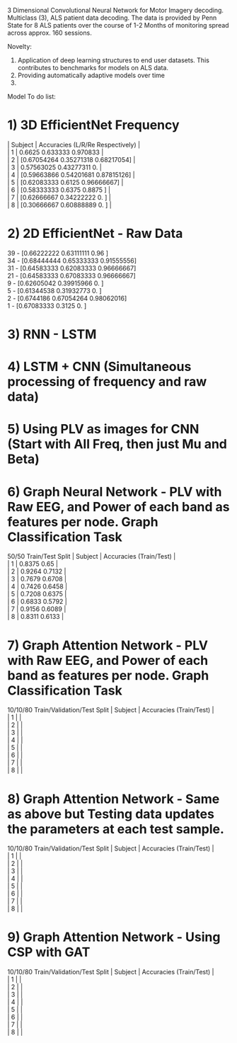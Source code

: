 3 Dimensional Convolutional Neural Network for Motor Imagery decoding. Multiclass (3), ALS patient data decoding. 
The data is provided by Penn State for 8 ALS patients over the course of 1-2 Months of monitoring spread across approx. 160 sessions.

Novelty: 
1) Application of deep learning structures to end user datasets. This contributes to benchmarks for models on ALS data.
2) Providing automatically adaptive models over time
3) 

Model To do list: 
# 1) 3D EfficientNet Frequency
| Subject | Accuracies (L/R/Re Respectively)              |<br>
|    1    | 0.6625 0.633333 0.970833                      |<br>
|    2    | [0.67054264 0.35271318 0.68217054]            |<br>
|    3    | 0.57563025 0.43277311 0.                      |<br>
|    4    | [0.59663866 0.54201681 0.87815126]            |<br>
|    5    | [0.62083333 0.6125     0.96666667]            |<br>
|    6    | [0.58333333 0.6375     0.8875    ]            |<br>
|    7    | [0.62666667 0.34222222 0.        ]            |<br>
|    8    | [0.30666667 0.60888889 0.        ]            |<br>

# 2) 2D EfficientNet - Raw Data
39 - [0.66222222 0.63111111 0.96      ]<br>
34 - [0.68444444 0.65333333 0.91555556]<br>
31 - [0.64583333 0.62083333 0.96666667]<br>
21 - [0.64583333 0.67083333 0.96666667]<br>
9 - [0.62605042 0.39915966 0.        ]<br>
5 - [0.61344538 0.31932773 0.        ]<br>
2 - [0.6744186  0.67054264 0.98062016]<br>
1 - [0.67083333 0.3125     0.        ]<br>
   
# 3) RNN - LSTM
# 4) LSTM + CNN (Simultaneous processing of frequency and raw data)
# 5) Using PLV as images for CNN (Start with All Freq, then just Mu and Beta)
# 6) Graph Neural Network - PLV with Raw EEG, and Power of each band as features per node. Graph Classification Task
50/50 Train/Test Split
| Subject | Accuracies (Train/Test)          |<br>
|    1    | 0.8375 0.65                      |<br>
|    2    | 0.9264 0.7132                    |<br>
|    3    | 0.7679 0.6708                    |<br>
|    4    | 0.7426 0.6458                    |<br>
|    5    | 0.7208 0.6375                    |<br>
|    6    | 0.6833 0.5792                    |<br>
|    7    | 0.9156 0.6089                    |<br>
|    8    | 0.8311 0.6133                    |<br>

# 7) Graph Attention Network - PLV with Raw EEG, and Power of each band as features per node. Graph Classification Task
10/10/80 Train/Validation/Test Split
| Subject | Accuracies (Train/Test)          |<br>
|    1    |                     |<br>
|    2    |                     |<br>
|    3    |                     |<br>
|    4    |                     |<br>
|    5    |                     |<br>
|    6    |                     |<br>
|    7    |                     |<br>
|    8    |                     |<br>

# 8) Graph Attention Network - Same as above but Testing data updates the parameters at each test sample. 
10/10/80 Train/Validation/Test Split
| Subject | Accuracies (Train/Test)          |<br>
|    1    |                     |<br>
|    2    |                     |<br>
|    3    |                     |<br>
|    4    |                     |<br>
|    5    |                     |<br>
|    6    |                     |<br>
|    7    |                     |<br>
|    8    |                     |<br>

# 9) Graph Attention Network - Using CSP with GAT
10/10/80 Train/Validation/Test Split
| Subject | Accuracies (Train/Test)          |<br>
|    1    |                     |<br>
|    2    |                     |<br>
|    3    |                     |<br>
|    4    |                     |<br>
|    5    |                     |<br>
|    6    |                     |<br>
|    7    |                     |<br>
|    8    |                     |<br>





